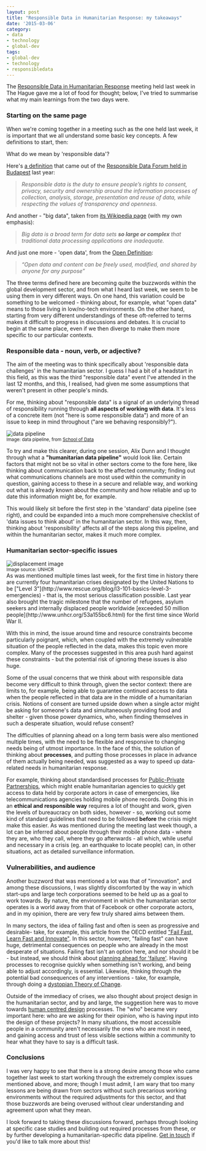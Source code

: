 ```yaml
---
layout: post
title: "Responsible Data in Humanitarian Response: my takeaways"
date: '2015-03-06'
category:
- data
- technology
- global-dev
tags:
- global-dev
- technology
- responsibledata
---
```


The [Responsible Data in Humanitarian Response](http://www.responsible-data.org/) meeting held last week in The Hague gave me a lot of food for thought; below, I've tried to summarise what my main learnings from the two days were. 

<!--more-->

### Starting on the same page

When we're coming together in a meeting such as the one held last week, it is important that we all understand some basic key concepts. A few definitions to start, then: 

What do we mean by 'responsible data'?

Here's [a definition](https://responsibledata.io/developing-an-organisational-policy-for-responsible-data/) that came out of the [Responsible Data Forum held in Budapest](https://responsibledata.io/forums/responsible-resource-sprint/) last year: 

<blockquote> <em>Responsible data is the duty to ensure people’s rights to consent, privacy, security and ownership around the information processes of collection, analysis, storage, presentation and reuse of data, while respecting the values of transparency and openness.</em> </blockquote>

And another - "big data", taken from [its Wikipedia page](https://en.wikipedia.org/wiki/Big_data) (with my own emphasis):

<blockquote> <em>Big data is a broad term for data sets <strong>so large or complex</strong> that traditional data processing applications are inadequate.</em></blockquote> 

And just one more - 'open data', from the [Open Definition](http://opendefinition.org/): 

<blockquote><em> “Open data and content can be freely used, modified, and shared by anyone for any purpose”</em></blockquote> 

The three terms defined here are becoming quite the buzzwords within the global development sector, and from what I heard last week, we seem to be using them in very different ways. On one hand, this variation could be something to be welcomed - thinking about, for example, what "open data" means to those living in low/no-tech environments. On the other hand, starting from very different understandings of these oft-referred to terms makes it difficult to progress in discussions and debates. It is crucial to begin at the same place, even if we then diverge to make them more specific to our particular contexts.

### Responsible data - noun, verb, or adjective?

The aim of the meeting was to think specifically about 'responsible data challenges' in the humanitarian sector. I guess I had a bit of a headstart in this field, as this was the third "responsible data" event I've attended in the last 12 months, and this, I realised, had given me some assumptions that weren't present in other people's minds.

For me, thinking about "responsible data" is a signal of an underlying thread of responsibility running through **all aspects of working with data**. It's less of a concrete item (not "here is some responsible data") and more of an issue to keep in mind throughout ("are we behaving responsibly?").

<div class="pull-right"><img src="{{ site.url }}/assets/blog/2015/data-pipeline.png" alt="data pipeline"><br><small>Image: data pipeline, from <a href="http://schoolofdata.org">School of Data</a></small></div>

To try and make this clearer, during one session, Alix Dunn and I thought through what a **"humanitarian data pipeline"** would look like. Certain factors that might not be so vital in other sectors come to the fore here, like thinking about communication back to the affected community; finding out what communications channels are most used within the community in question, gaining access to these in a secure and reliable way, and working out what is already known about the community and how reliable and up to date this information might be, for example. 

This would likely sit before the first step in the 'standard' data pipeline (see right), and could be expanded into a much more comprehensive checklist of 'data issues to think about' in the humanitarian sector. In this way, then, thinking about 'responsibility' affects all of the steps along this pipeline, and within the humanitarian sector, makes it much more complex. 

### Humanitarian sector-specific issues

<div class="pull-left"><img src="{{ site.url }}/assets/blog/2015/global-forced-displacement.png" alt="displacement image"><br><small>Image source: UNHCR</a></small></div> As was mentioned multiple times last week, for the first time in history there are currently four humanitarian crises designated by the United Nations to be ["Level 3"](http://www.rescue.org/blog/l3-101-basics-level-3-emergencies) - that is, the most serious classification possible. Last year also brought the tragic milestone that the number of refugees, asylum seekers and internally displaced people worldwide [exceeded 50 million people](http://www.unhcr.org/53a155bc6.html) for the first time since World War II.

With this in mind, the issue around time and resource constraints become particularly poignant, which, when coupled with the extremely vulnerable situation of the people reflected in the data, makes this topic even more complex. Many of the processes suggested in this area push hard against these constraints - but the potential risk of ignoring these issues is also huge. 

Some of the usual concerns that we think about with responsible data become very difficult to think through, given the sector context: there are limits to, for example, being able to guarantee continued access to data when the people reflected in that data are in the middle of a humanitarian crisis. Notions of consent are turned upside down when a single actor might be asking for someone's data and simultaneously providing food and shelter - given those power dynamics, who, when finding themselves in such a desperate situation, would refuse consent?

The difficulties of planning ahead on a long term basis were also mentioned multiple times, with the need to be flexible and responsive to changing needs being of utmost importance. In the face of this, the solution of thinking about **processes**, and putting those processes in place in advance of them actually being needed, was suggested as a way to speed up data-related needs in humanitarian response.

For example, thinking about standardised processes for [Public-Private Partnerships](https://docs.unocha.org/sites/dms/Documents/OOM_PublicPrivPartnerships_English.pdf), which might enable humanitarian agencies to quickly get access to data held by corporate actors in case of emergencies, like telecommunications agencies holding mobile phone records. Doing this in an **ethical and responsible way** requires a lot of thought and work, given the levels of bureaucracy on both sides, however - so, working out some kind of standard guidelines that need to be followed **before** the crisis might make this easier. As was mentioned during the meeting last week though, a lot can be inferred about people through their mobile phone data - where they are, who they call, where they go afterwards - all which, while useful and necessary in a crisis (eg. an earthquake to locate people) can, in other situations, act as detailed surveillance information.

### Vulnerabilities, and audience 

Another buzzword that was mentioned a lot was that of "innovation", and among these discussions, I was slightly discomforted by the way in which start-ups and large tech corporations seemed to be held up as a goal to work towards. By nature, the environment in which the humanitarian sector operates is a world away from that of Facebook or other corporate actors, and in my opinion, there are very few truly shared aims between them.

In many sectors, the idea of failing fast and often is seen as progressive and desirable- take, for example, this article from the OECD entitled ["Fail Fast, Learn Fast and Innovate"](http://oecdinsights.org/2014/04/10/fail-fast-learn-fast-and-innovate/). In this sector, however, "failing fast" can have huge, detrimental consequences on people who are already in the most desperate of situations. Failing fast isn't an option here, and nor should it be - but instead, we should think about [planning ahead for 'failure'](http://civicpatterns.org/patterns/define-failure/). Having processes to recognise quickly when something isn't working, and being able to adjust accordingly, is essential. Likewise, thinking through the potential bad consequences of any interventions - take, for example, through doing a [dystopian Theory of Change](http://techtohuman.com/theory_of_change/). 

Outside of the immediacy of crises, we also thought about project design in the humanitarian sector, and by and large, the suggestion here was to move towards [human centred design](http://www.ideo.com/work/human-centered-design-toolkit/) processes. The "who" became very important here: who are we asking for their opinion, who is having input into the design of these projects? In many situations, the most accessible people in a community aren't necessarily the ones who are most in need, and gaining access and trust of less visible sections within a community to hear what they have to say is a difficult task. 

### Conclusions

I was very happy to see that there is a strong desire among those who came together last week to start working through the extremely complex issues mentioned above, and more; though I must admit, I am wary that too many lessons are being drawn from sectors without such precarious working environments without the required adjustments for this sector, and that those buzzwords are being overused without clear understanding and agreement upon what they mean.

I look forward to taking these discussions forward, perhaps through looking at specific case studies and building out required processes from these, or by further developing a humanitarian-specific data pipeline. [Get in touch](http://zararah.net/contact/) if you'd like to talk more about this!




